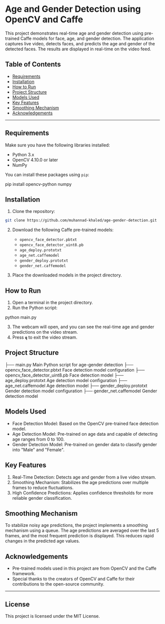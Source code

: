 # Age and Gender Detection using OpenCV and Caffe

This project demonstrates real-time age and gender detection using pre-trained Caffe models for face, age, and gender detection. The application captures live video, detects faces, and predicts the age and gender of the detected faces. The results are displayed in real-time on the video feed.


## Table of Contents

- [Requirements](#requirements)
- [Installation](#installation)
- [How to Run](#how-to-run)
- [Project Structure](#project-structure)
- [Models Used](#models-used)
- [Key Features](#key-features)
- [Smoothing Mechanism](#smoothing-mechanism)
- [Acknowledgements](#acknowledgements)

---

## Requirements

Make sure you have the following libraries installed:

- Python 3.x
- OpenCV 4.10.0 or later
- NumPy

You can install these packages using `pip`:

pip install opencv-python numpy


## Installation

1. Clone the repository:

```bash
git clone https://github.com/muhannad-khaled/age-gender-detection.git
```

2. Download the following Caffe pre-trained models:

   - `opencv_face_detector.pbtxt`
   - `opencv_face_detector_uint8.pb`
   - `age_deploy.prototxt`
   - `age_net.caffemodel`
   - `gender_deploy.prototxt`
   - `gender_net.caffemodel`

3. Place the downloaded models in the project directory.


## How to Run

1. Open a terminal in the project directory.
2. Run the Python script:

python main.py

3. The webcam will open, and you can see the real-time age and gender predictions on the video stream.
4. Press **`q`** to exit the video stream.


## Project Structure


├── main.py                   Main Python script for age-gender detection
├── opencv_face_detector.pbtxt   Face detection model configuration
├── opencv_face_detector_uint8.pb   Face detection model
├── age_deploy.prototxt       Age detection model configuration
├── age_net.caffemodel        Age detection model
├── gender_deploy.prototxt    Gender detection model configuration
├── gender_net.caffemodel     Gender detection model



## Models Used

- Face Detection Model: Based on the OpenCV pre-trained face detection model.
- Age Detection Model: Pre-trained on age data and capable of detecting age ranges from 0 to 100.
- Gender Detection Model: Pre-trained on gender data to classify gender into "Male" and "Female".


## Key Features

1. Real-Time Detection: Detects age and gender from a live video stream.
2. Smoothing Mechanism: Stabilizes the age predictions over multiple frames to reduce fluctuations.
3. High Confidence Predictions: Applies confidence thresholds for more reliable gender classification.


## Smoothing Mechanism

To stabilize noisy age predictions, the project implements a smoothing mechanism using a queue. The age predictions are averaged over the last 5 frames, and the most frequent prediction is displayed. This reduces rapid changes in the predicted age values.


## Acknowledgements

- Pre-trained models used in this project are from OpenCV and the Caffe framework.
- Special thanks to the creators of OpenCV and Caffe for their contributions to the open-source community.

---

## License

This project is licensed under the MIT License.
